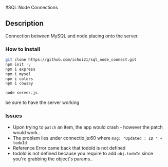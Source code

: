 #SQL Node Connections

## Description

Connection between MySQL and node placing onto the server.

### How to Install

```bash
git clone https://github.com/ichoi21/sql_node_connect.git
npm init -y
npm i express
npm i mysql
npm i colors
npm i cowsay

node server.js
```

be sure to have the server working

### Issues

- Upon trying to `patch` an item, the app would crash - however the patch would work...
- The problem lies under connectio.js:60 where `msg: "Updated : ID " + todoId`
- Reference Error came back that todoId is not defined
- todoId is not defined because you require to add `obj.todoId` since you're grabbing the object's params..
